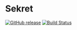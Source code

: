 Sekret
======


[![GitHub release](https://img.shields.io/github/release/nownabe/sekret.svg?style=popout)](https://github.com/nownabe/sekret/releases)
[![Build Status](https://travis-ci.org/nownabe/sekret.svg?branch=master)](https://travis-ci.org/nownabe/sekret)
